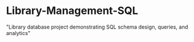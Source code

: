# Library-Management-SQL
"Library database project demonstrating SQL schema design, queries, and analytics"
